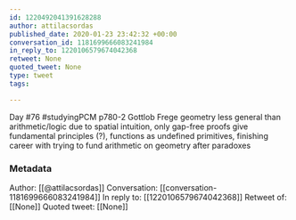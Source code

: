```yaml
---
id: 1220492041391628288
author: attilacsordas
published_date: 2020-01-23 23:42:32 +00:00
conversation_id: 1181699666083241984
in_reply_to: 1220106579674042368
retweet: None
quoted_tweet: None
type: tweet
tags:

---
```


Day #76 #studyingPCM p780-2 Gottlob Frege geometry less general than arithmetic/logic due to spatial intuition, only gap-free proofs give fundamental principles (?), functions as undefined primitives, finishing career with trying to fund arithmetic on geometry after paradoxes

### Metadata

Author: [[@attilacsordas]]
Conversation: [[conversation-1181699666083241984]]
In reply to: [[1220106579674042368]]
Retweet of: [[None]]
Quoted tweet: [[None]]
